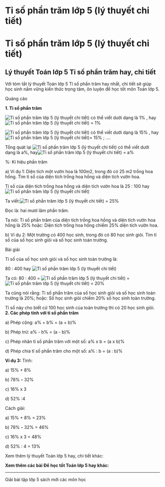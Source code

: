 # Tỉ số phần trăm lớp 5 (lý thuyết chi tiết)

# Tỉ số phần trăm lớp 5 (lý thuyết chi tiết)

## Lý thuyết Toán lớp 5 Tỉ số phần trăm hay, chi tiết

Với tóm tắt lý thuyết Toán lớp 5 Tỉ số phần trăm hay nhất, chi tiết sẽ giúp học sinh nắm vững kiến thức trọng tâm, ôn luyện để học tốt môn Toán lớp 5.

Quảng cáo

**1\. Tỉ số phần trăm**

![Tỉ số phần trăm lớp 5 \(lý thuyết chi tiết\)](https://vietjack.com/giai-toan-lop-5/images/ly-thuyet-ti-so-phan-tram-99106.png) có thể viết dưới dạng là 1% , hay![Tỉ số phần trăm lớp 5 \(lý thuyết chi tiết\)](https://vietjack.com/giai-toan-lop-5/images/ly-thuyet-ti-so-phan-tram-99107.png) = 1%

![Tỉ số phần trăm lớp 5 \(lý thuyết chi tiết\)](https://vietjack.com/giai-toan-lop-5/images/ly-thuyet-ti-so-phan-tram-99109.png) có thể viết dưới dạng là 15% , hay![Tỉ số phần trăm lớp 5 \(lý thuyết chi tiết\)](https://vietjack.com/giai-toan-lop-5/images/ly-thuyet-ti-so-phan-tram-99110.png)= 15% ; ….

Tổng quát lại ![Tỉ số phần trăm lớp 5 \(lý thuyết chi tiết\)](https://vietjack.com/giai-toan-lop-5/images/ly-thuyet-ti-so-phan-tram-99113.png) có thể viết dưới dạng là a%, hay![Tỉ số phần trăm lớp 5 \(lý thuyết chi tiết\)](https://vietjack.com/giai-toan-lop-5/images/ly-thuyet-ti-so-phan-tram-99114.png) = a%

%: Kí hiệu phần trăm

a) Ví dụ 1: Diện tích một vườn hoa là 100m2, trong đó có 25 m2 trồng hoa hồng. Tìm tỉ số của diện tích trồng hoa hồng và diện tích vườn hoa. 

Tỉ số của diện tích trồng hoa hồng và diện tích vườn hoa là 25 : 100 hay![Tỉ số phần trăm lớp 5 \(lý thuyết chi tiết\)](https://vietjack.com/giai-toan-lop-5/images/ly-thuyet-ti-so-phan-tram-99116.png)

Ta viết:![Tỉ số phần trăm lớp 5 \(lý thuyết chi tiết\)](https://vietjack.com/giai-toan-lop-5/images/ly-thuyet-ti-so-phan-tram-99117.png) = 25%

Đọc là: hai mươi lăm phần trăm.

Ta nói: Tỉ số phần trăm của diện tích trồng hoa hồng và diện tích vườn hoa hồng là 25% hoặc: Diện tích trồng hoa hồng chiếm 25% diện tích vườn hoa.

b) Ví dụ 2: Một trường có 400 học sinh, trong đó có 80 học sinh giỏi. Tìm tỉ số của số học sinh giỏi và số học sinh toàn trường.

Bài giải

Tỉ số của số học sinh giỏi và số học sinh toàn trường là:

80 : 400 hay ![Tỉ số phần trăm lớp 5 \(lý thuyết chi tiết\)](https://vietjack.com/giai-toan-lop-5/images/ly-thuyet-ti-so-phan-tram-99119.png)

Ta có: 80 : 400 = ![Tỉ số phần trăm lớp 5 \(lý thuyết chi tiết\)](https://vietjack.com/giai-toan-lop-5/images/ly-thuyet-ti-so-phan-tram-99120.png) = ![Tỉ số phần trăm lớp 5 \(lý thuyết chi tiết\)](https://vietjack.com/giai-toan-lop-5/images/ly-thuyet-ti-so-phan-tram-99122.png) = 20%

Ta cũng nói rằng: Tỉ số phần trăm của số học sinh giỏi và số học sinh toàn trường là 20%; hoặc: Số học sinh giỏi chiếm 20% số học sinh toàn trường.

Tỉ số này cho biết cứ 100 học sinh của toàn trường thì có 20 học sinh giỏi.   
**2\. Các phép tính với tỉ số phần trăm**

a) Phép cộng: a% + b% = (a + b)% 

b) Phép trừ: a% - b% = (a - b)% 

c) Phép nhân tỉ số phần trăm với một số: a% x b = (a x b)% 

d) Phép chia tỉ số phần trăm cho một số: a% : b = (a : b)% 

**Ví dụ 3:** Tính:

a) 15% + 8% 

b) 78% **-** 32% 

c) 16% x 3

d) 52% :4

Cách giải:

a) 15% + 8% = 23% 

b) 78% **-** 32% = 46% 

c) 16% x 3 = 48% 

d) 52% : 4 = 13% 

Xem thêm lý thuyết Toán lớp 5 hay, chi tiết khác:

**Xem thêm các bài Để học tốt Toán lớp 5 hay khác:**

* * *

Giải bài tập lớp 5 sách mới các môn học
